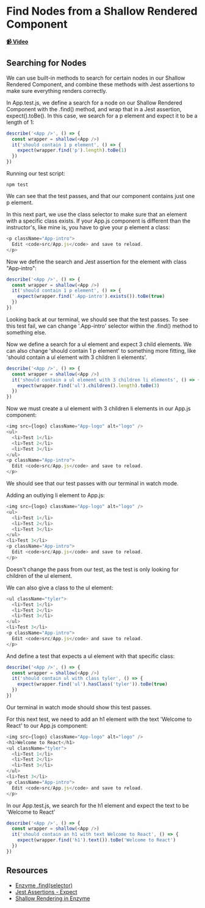 # Find Nodes from a Shallow Rendered Component

**[📹 Video](https://egghead.io/lessons/react-find-nodes-from-a-shallow-rendered-component)**

## Searching for Nodes
We can use built-in methods to search for certain nodes in our Shallow Rendered Component, and combine these methods with Jest assertions to make sure everything renders correctly.

In App.test.js, we define a search for a node on our Shallow Rendered Component with the .find() method, and wrap that in a Jest assertion, expect().toBe(). In this case, we search for a p element and expect it to be a length of 1:
```js
describe('<App />', () => {
  const wrapper = shallow(<App />)
  it('should contain 1 p element', () => {
    expect(wrapper.find('p').length).toBe(1)
  })
})
```

Running our test script:
```
npm test
```
We can see that the test passes, and that our component contains just one p element.

In this next part, we use the class selector to make sure that an element with a specific class exists. If your App.js component is different than the instructor's, like mine is, you have to give your p element a class:
```js
<p className="App-intro">
  Edit <code>src/App.js</code> and save to reload.
</p>
```
Now we define the search and Jest assertion for the element with class "App-intro":
```js
describe('<App />', () => {
  const wrapper = shallow(<App />)
  it('should contain 1 p element', () => {
    expect(wrapper.find('.App-intro').exists()).toBe(true)
  })
})
```
Looking back at our terminal, we should see that the test passes. To see this test fail, we can change '.App-intro' selector within the .find() method to something else.

Now we define a search for a ul element and expect 3 child elements. We can also change 'should contain 1 p element' to something more fitting, like 'should contain a ul element with 3 children li elements'.
```js
describe('<App />', () => {
  const wrapper = shallow(<App />)
  it('should contain a ul element with 3 children li elements', () => {
    expect(wrapper.find('ul').children().length).toBe(3)
  })
})
```
Now we must create a ul element with 3 children li elements in our App.js component:
```js
<img src={logo} className="App-logo" alt="logo" />
<ul>
  <li>Test 1</li>
  <li>Test 2</li>
  <li>Test 3</li>
</ul>
<p className="App-intro">
  Edit <code>src/App.js</code> and save to reload.
</p>
```
We should see that our test passes with our terminal in watch mode.

Adding an outlying li element to App.js:
```js
<img src={logo} className="App-logo" alt="logo" />
<ul>
  <li>Test 1</li>
  <li>Test 2</li>
  <li>Test 3</li>
</ul>
<li>Test 3</li>
<p className="App-intro">
  Edit <code>src/App.js</code> and save to reload.
</p>
```
Doesn't change the pass from our test, as the test is only looking for children of the ul element.

We can also give a class to the ul element:
```js
<ul className="tyler">
  <li>Test 1</li>
  <li>Test 2</li>
  <li>Test 3</li>
</ul>
<li>Test 3</li>
<p className="App-intro">
  Edit <code>src/App.js</code> and save to reload.
</p>
```
And define a test that expects a ul element with that specific class:
```js
describe('<App />', () => {
  const wrapper = shallow(<App />)
  it('should contain ul with class tyler', () => {
    expect(wrapper.find('ul').hasClass('tyler')).toBe(true)
  })
})
```
Our terminal in watch mode should show this test passes.

For this next test, we need to add an h1 element with the text 'Welcome to React' to our App.js component:
```js
<img src={logo} className="App-logo" alt="logo" />
<h1>Welcome to React</h1>
<ul className="tyler">
  <li>Test 1</li>
  <li>Test 2</li>
  <li>Test 3</li>
</ul>
<li>Test 3</li>
<p className="App-intro">
  Edit <code>src/App.js</code> and save to reload.
</p>
```
In our App.test.js, we search for the h1 element and expect the text to be 'Welcome to React'
```js
describe('<App />', () => {
  const wrapper = shallow(<App />)
  it('should contain an h1 with text Welcome to React', () => {
    expect(wrapper.find('h1').text()).toBe('Welcome to React')
  })
})
```

## Resources
- [Enzyme .find(selector)](https://enzymejs.github.io/enzyme/docs/api/ReactWrapper/find.html)
- [Jest Assertions - Expect](https://jestjs.io/docs/en/expect)
- [Shallow Rendering in Enzyme](https://enzymejs.github.io/enzyme/docs/api/shallow.html)
